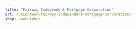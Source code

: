 ```yaml
---
title: "Fairway Independent Mortgage Corporation"
url: /uniontown/fairway-independent-mortgage-corporation/
shop: pawnbroker
---
```

